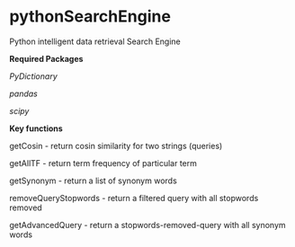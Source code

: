 # pythonSearchEngine
Python intelligent data retrieval Search Engine 


**Required Packages**

_PyDictionary_

_pandas_

_scipy_


**Key functions**

getCosin - return cosin similarity for two strings (queries)

getAllTF - return term frequency of particular term

getSynonym - return a list of synonym words

removeQueryStopwords - return a filtered query with all stopwords removed

getAdvancedQuery - return a stopwords-removed-query with all synonym words



